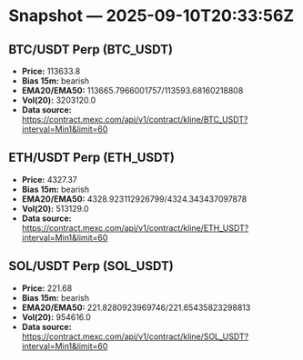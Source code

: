 # Snapshot — 2025-09-10T20:33:56Z

## BTC/USDT Perp (BTC_USDT)
- **Price:** 113633.8
- **Bias 15m:** bearish
- **EMA20/EMA50:** 113665.7966001757/113593.68160218808
- **Vol(20):** 3203120.0
- **Data source:** https://contract.mexc.com/api/v1/contract/kline/BTC_USDT?interval=Min1&limit=60

## ETH/USDT Perp (ETH_USDT)
- **Price:** 4327.37
- **Bias 15m:** bearish
- **EMA20/EMA50:** 4328.923112926799/4324.343437097878
- **Vol(20):** 513129.0
- **Data source:** https://contract.mexc.com/api/v1/contract/kline/ETH_USDT?interval=Min1&limit=60

## SOL/USDT Perp (SOL_USDT)
- **Price:** 221.68
- **Bias 15m:** bearish
- **EMA20/EMA50:** 221.8280923969746/221.65435823298813
- **Vol(20):** 954616.0
- **Data source:** https://contract.mexc.com/api/v1/contract/kline/SOL_USDT?interval=Min1&limit=60
